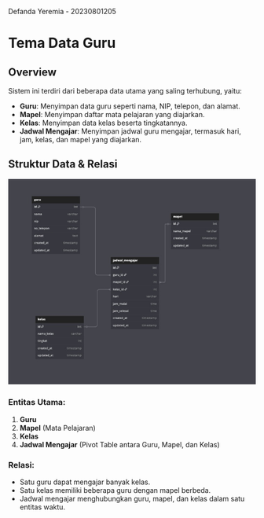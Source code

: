 Defanda Yeremia - 20230801205

# Tema Data Guru

## Overview 

Sistem ini terdiri dari beberapa data utama yang saling terhubung, yaitu:

- **Guru**: Menyimpan data guru seperti nama, NIP, telepon, dan alamat.
- **Mapel**: Menyimpan daftar mata pelajaran yang diajarkan.
- **Kelas**: Menyimpan data kelas beserta tingkatannya.
- **Jadwal Mengajar**: Menyimpan jadwal guru mengajar, termasuk hari, jam, kelas, dan mapel yang diajarkan.

## Struktur Data & Relasi

![alt text](img/download.jpg)

### Entitas Utama:
1. **Guru**
2. **Mapel** (Mata Pelajaran)
3. **Kelas**
4. **Jadwal Mengajar** (Pivot Table antara Guru, Mapel, dan Kelas)

### Relasi:
- Satu guru dapat mengajar banyak kelas.
- Satu kelas memiliki beberapa guru dengan mapel berbeda.
- Jadwal mengajar menghubungkan guru, mapel, dan kelas dalam satu entitas waktu.
